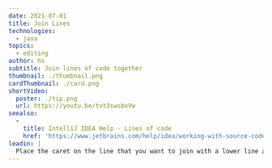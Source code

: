 ```yaml
---
date: 2021-07-01
title: Join Lines
technologies:
  - java
topics:
  - editing
author: hs
subtitle: Join lines of code together
thumbnail: ./thumbnail.png
cardThumbnail: ./card.png
shortVideo:
  poster: ./tip.png
  url: https://youtu.be/tvt3swsbxVw
seealso:
  - 
    title: IntelliJ IDEA Help - Lines of code
    href: 'https://www.jetbrains.com/help/idea/working-with-source-code.html#editor_lines_code_blocks'
leadin: |
  Place the caret on the line that you want to join with a lower line and press **⌃⇧J** (macOS), or **Ctrl+Shift+J** (Windows/Linux), to join lines of code.
---
```



